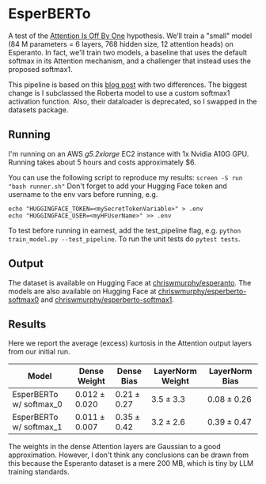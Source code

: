 # EsperBERTo
A test of the [Attention Is Off By One](https://www.evanmiller.org/attention-is-off-by-one.html) hypothesis.
We’ll train a "small" model (84 M parameters = 6 layers, 768 hidden size, 12 attention heads) on Esperanto.
In fact, we'll train two models, a baseline that uses the default softmax in its Attention mechanism, and a challenger that instead uses the proposed softmax1.

This pipeline is based on this [blog post](https://huggingface.co/blog/how-to-train) with two differences.
The biggest change is I subclassed the Roberta model to use a custom softmax1 activation function.
Also, their dataloader is deprecated, so I swapped in the datasets package.

## Running
I'm running on an AWS _g5.2xlarge_ EC2 instance with 1x Nvidia A10G GPU.
Running takes about 5 hours and costs approximately $6.

You can use the following script to reproduce my results: `screen -S run "bash runner.sh"`
Don't forget to add your Hugging Face token and username to the env vars before running, e.g.
```
echo "HUGGINGFACE_TOKEN=<mySecretTokenVariable>" > .env
echo "HUGGINGFACE_USER=<myHFUserName>" >> .env
```
To test before running in earnest, add the test_pipeline flag, e.g. `python train_model.py --test_pipeline`.
To run the unit tests do `pytest tests`.


## Output
The dataset is available on Hugging Face at [chriswmurphy/esperanto](https://huggingface.co/datasets/chriswmurphy/esperanto).
The models are also available on Hugging Face at [chriswmurphy/esperberto-softmax0](https://huggingface.co/chriswmurphy/esperberto-softmax0) and [chriswmurphy/esperberto-softmax1](https://huggingface.co/chriswmurphy/esperberto-softmax1).

## Results
Here we report the average (excess) kurtosis in the Attention output layers from our initial run.

| Model                   | Dense Weight      | Dense Bias      | LayerNorm Weight | LayerNorm Bias  |
|-------------------------|-------------------|-----------------|------------------|-----------------|
| EsperBERTo w/ softmax_0 | $0.012 \pm 0.020$ | $0.21 \pm 0.27$ | $3.5 \pm 3.3$    | $0.08 \pm 0.26$ |
| EsperBERTo w/ softmax_1 | $0.011 \pm 0.007$ | $0.35 \pm 0.42$ | $3.2 \pm 2.6$    | $0.39 \pm 0.47$ |

The weights in the dense Attention layers are Gaussian to a good approximation.
However, I don't think any conclusions can be drawn from this because the Esperanto dataset is a mere 200 MB, which is tiny by LLM training standards.